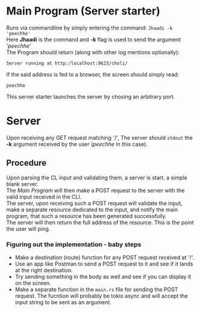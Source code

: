 # Main Program (Server starter)

Runs via commandline by simply entering the command: `Jhaadi -k 'peechhe'`  
Here **Jhaadi** is the command and **-k** flag is used to send the argument *'peechhe'*  
The Program should return (along with other log mentions optionally):  
```
Server running at http:/localhost:9623/choli/
```

If the said address is fed to a browser, the screen should simply read:
```
peechhe
```

This server starter launches the server by chosing an arbitrary port.  

# Server
Upon receiving any GET request matching '/',
The server should `stdout` the **-k** argument received by the user (*peechhe* in this case).

## Procedure

Upon parsing the CL input and validating them, a server is start. a simple blank server.  
The *Main Program* will then make a POST request to the server with the valid input received in the CLI.  
The server, upon receiving such a POST request will validate the input, make a separate resource
dedicated to the input, and notify the main program, that such a resource has been generated successfully.  
The server will then return the full address of the resource. This is the point the user will ping.

### Figuring out the implementation - baby steps

 - Make a destination (route) function for any POST request received at '/'.
 - Use an app like Postman to send a POST request to it and see if it lands at the right destination.
 - Try sending something in the body as well and see if you can display it on the screen.
 - Make a separate function in the `main.rs` file for sending the POST request. The fucntion will probably be tokio async and will accept the input string to be sent as an argument.
 